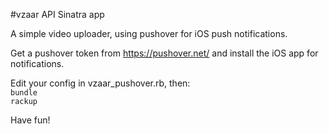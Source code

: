 #vzaar API Sinatra app

A simple video uploader, using pushover for iOS push notifications.

Get a pushover token from https://pushover.net/ and install the iOS app for notifications.

Edit your config in vzaar_pushover.rb, then:<br>
`bundle`<br>
`rackup`

Have fun!
